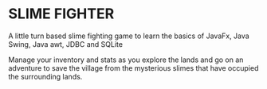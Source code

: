 # SLIME FIGHTER
A little turn based slime fighting game to learn the basics of JavaFx, Java Swing, Java awt, JDBC and SQLite

Manage your inventory and stats as you explore the lands and go on an adventure to save the village from the mysterious slimes that have occupied the surrounding lands.
